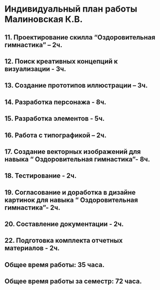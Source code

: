 # Индивидуальный план работы Малиновская К.В.
## 11. Проектирование скилла “Оздоровительная гимнастика” – 2ч.
## 12. Поиск креативных концепций к визуализации - 3ч.
## 13. Создание прототипов иллюстрации – 3ч.
## 14. Разработка персонажа - 8ч.
## 15. Разработка элементов - 5ч.
## 16. Работа с типографикой – 2ч.
## 17. Создание векторных изображений для навыка “ Оздоровительная гимнастика”- 8ч.
## 18. Тестирование - 2ч.
## 19. Согласование и доработка в дизайне картинок для навыка “ Оздоровительная гимнастика”- 2ч.
## 20. Составление документации - 2ч.
## 22. Подготовка комплекта отчетных материалов - 2ч.
## Общее время работы: 35 часа.

## Общее время работы за семестр: 72 часа.


